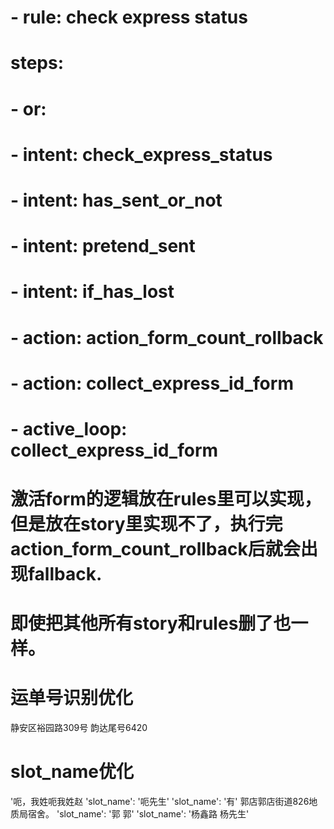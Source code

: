<!-- 问题记录 -->

  # - rule: check express status
  #   steps:
  #     - or:
  #       - intent: check_express_status
  #       - intent: has_sent_or_not
  #       - intent: pretend_sent
  #       - intent: if_has_lost
  #     - action: action_form_count_rollback
  #     - action: collect_express_id_form
  #     - active_loop: collect_express_id_form

#  激活form的逻辑放在rules里可以实现，但是放在story里实现不了，执行完action_form_count_rollback后就会出现fallback.
# 即使把其他所有story和rules删了也一样。


# 运单号识别优化
静安区裕园路309号
韵达尾号6420


# slot_name优化
'呃，我姓呃我姓赵 
'slot_name': '呃先生'
'slot_name': '有'
郭店郭店街道826地质局宿舍。
'slot_name': '郭 郭'
'slot_name': '杨鑫路 杨先生'